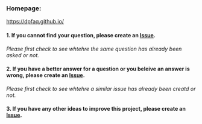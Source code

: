 ### Homepage:
https://dpfaq.github.io/

#### 1. If you cannot find your question, please create an [Issue](https://github.com/dpfaq/dpfaq.github.io/issues/new).

*Please first check to see whtehre the same question has already been asked or not.*

#### 2. If you have a better answer for a question or you beleive an answer is wrong, please create an [Issue](https://github.com/dpfaq/dpfaq.github.io/issues/new).

*Please first check to see whtehre a similar issue has already been creatd or not.*

#### 3. If you have any other ideas to improve this project, please create an [Issue](https://github.com/dpfaq/dpfaq.github.io/issues/new).
